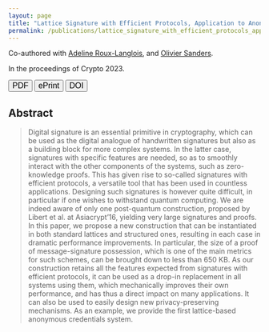 ```yaml
---
layout: page
title: "Lattice Signature with Efficient Protocols, Application to Anonymous Credentials"
permalink: /publications/lattice_signature_with_efficient_protocols_application_to_anonymous_credentials
---
```


Co-authored with [Adeline Roux-Langlois](https://people.irisa.fr/Adeline.Roux-Langlois/), and [Olivier Sanders](https://crypto.orange-labs.fr/acg/people/peopleProfil.php?id=226).    

In the proceedings of <span class="conf">Crypto 2023</span>.   

<a href="/assets/pub/JRS23_Lattice_SEP_and_AC.pdf" target="_blank" style="text-decoration: none;"><button class="mybutton" onmouseover="this.style.backgroundColor='#337076'; this.style.color='#FFFFFF'; this.querySelector('span').style.paddingRight = '16px'; this.querySelector('span').querySelector('span').style.opacity = '1'; this.querySelector('span').querySelector('span').style.right = '0';" onmouseout="this.style.backgroundColor='#FFFFFF'; this.style.color='#337076'; this.querySelector('span').style.paddingRight = '0'; this.querySelector('span').querySelector('span').style.opacity = '0'; this.querySelector('span').querySelector('span').style.right = '-20px';"><span style="cursor: pointer; display: inline-block; position: relative; transition: 0.5s; font-size: 16px;">PDF <span style="position: absolute; opacity: 0; top: 0; right: -20px; transition: 0.5s;">&#xbb;</span></span></button></a>
<a href="https://eprint.iacr.org/2022/509" target="_blank" style="text-decoration: none;"><button class="mybutton" onmouseover="this.style.backgroundColor='#337076'; this.style.color='#FFFFFF'; this.querySelector('span').style.paddingRight = '16px'; this.querySelector('span').querySelector('span').style.opacity = '1'; this.querySelector('span').querySelector('span').style.right = '0';" onmouseout="this.style.backgroundColor='#FFFFFF'; this.style.color='#337076'; this.querySelector('span').style.paddingRight = '0'; this.querySelector('span').querySelector('span').style.opacity = '0'; this.querySelector('span').querySelector('span').style.right = '-20px';"><span style="cursor: pointer; display: inline-block; position: relative; transition: 0.5s; font-size: 16px;">ePrint <span style="position: absolute; opacity: 0; top: 0; right: -20px; transition: 0.5s;">&#xbb;</span></span></button></a>
<a href="https://link.springer.com/chapter/10.1007/978-3-031-38545-2_12" target="_blank" style="text-decoration: none;"><button class="mybutton" onmouseover="this.style.backgroundColor='#337076'; this.style.color='#FFFFFF'; this.querySelector('span').style.paddingRight = '12px'; this.querySelector('span').querySelector('span').style.opacity = '1'; this.querySelector('span').querySelector('span').style.right = '0';" onmouseout="this.style.backgroundColor='#FFFFFF'; this.style.color='#337076'; this.querySelector('span').style.paddingRight = '0'; this.querySelector('span').querySelector('span').style.opacity = '0'; this.querySelector('span').querySelector('span').style.right = '-20px';"><span style="cursor: pointer; display: inline-block; position: relative; transition: 0.5s; font-size: 16px;">DOI <span style="position: absolute; opacity: 0; top: 0; right: -20px; transition: 0.5s;">&#xbb;</span></span></button></a>        

## Abstract
> Digital signature is an essential primitive in cryptography, which can be used as the digital analogue of handwritten signatures but also as a building block for more complex systems. In the latter case, signatures with specific features are needed, so as to smoothly interact with the other components of the systems, such as zero-knowledge proofs. This has given rise to so-called signatures with efficient protocols, a versatile tool that has been used in countless applications. Designing such signatures is however quite difficult, in particular if one wishes to withstand quantum computing. We are indeed aware of only one post-quantum construction, proposed by Libert et al. at Asiacrypt’16, yielding very large signatures and proofs.  
In this paper, we propose a new construction that can be instantiated in both standard lattices and structured ones, resulting in each case in dramatic performance improvements. In particular, the size of a proof of message-signature possession, which is one of the main metrics for such schemes, can be brought down to less than 650 KB. As our construction retains all the features expected from signatures with efficient protocols, it can be used as a drop-in replacement in all systems using them, which mechanically improves their own performance, and has thus a direct impact on many applications. It can also be used to easily design new privacy-preserving mechanisms. As an example, we provide the first lattice-based anonymous credentials system.